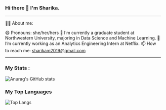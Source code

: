 ### Hi there 👋 I'm Sharika.

---

:woman_technologist: About me:

😄 Pronouns: she/her/hers
🌱 I’m currently a graduate student at Northwestern University, majoring in Data Science and Machine Learning.
🔭 I’m currently working as an Analytics Engineering Intern at Netflix.
📫 How to reach me: sharikam2019@gmail.com

---

### My Stats :

![Anurag's GitHub stats](https://github-readme-stats.vercel.app/api?username=sharika95m&show_icons=true&theme=radical)

### My Top Languages

![Top Langs](https://github-readme-stats.vercel.app/api/top-langs/?username=sharika95m&layout=compact)

<!--
**sharika95m/sharika95m** is a ✨ _special_ ✨ repository because its `README.md` (this file) appears on your GitHub profile.

Here are some ideas to get you started:

- 🔭 I’m currently working on ...
- 🌱 I’m currently learning ...
- 👯 I’m looking to collaborate on ...
- 🤔 I’m looking for help with ...
- 💬 Ask me about ...
- 📫 How to reach me: ...
- 😄 Pronouns: ...
- ⚡ Fun fact: ...
-->

